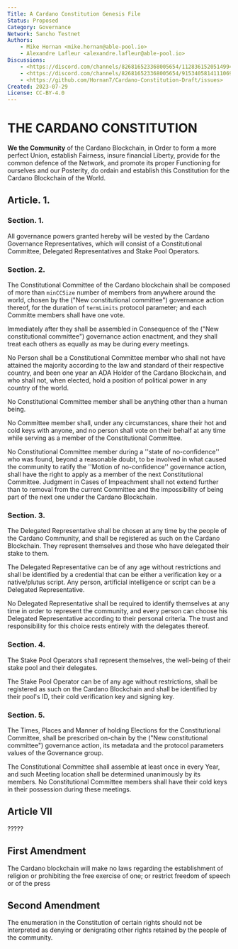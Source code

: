 ```yaml
---
Title: A Cardano Constitution Genesis File
Status: Proposed
Category: Governance
Network: Sancho Testnet
Authors:
    - Mike Hornan <mike.hornan@able-pool.io>
    - Alexandre Lafleur <alexandre.lafleur@able-pool.io>
Discussions:
    - <https://discord.com/channels/826816523368005654/1128361520514994178>
    - <https://discord.com/channels/826816523368005654/915340581411106916>
    - <https://github.com/Hornan7/Cardano-Constitution-Draft/issues>
Created: 2023-07-29
License: CC-BY-4.0
---
```


# THE CARDANO CONSTITUTION

**We the Community** of the Cardano Blockchain, in Order to form a more perfect Union, establish Fairness, insure financial Liberty,
provide for the common defence of the Network, and promote its proper Functioning for ourselves and our Posterity, do ordain and establish
this Constitution for the Cardano Blockchain of the World.

## Article. 1.

### Section. 1.

All governance powers granted hereby will be vested by the Cardano Governance Representatives, which will consist of a Constitutional Committee, Delegated Representatives and Stake Pool Operators.

### Section. 2.

The Constitutional Committee of the Cardano blockchain shall be composed of more than `minCCSize` number of members from anywhere around the world, chosen by the  ("New constitutional committee") governance action thereof, for the duration of `termLimits` protocol parameter; and each Committe members shall have one vote.

Immediately after they shall be assembled in Consequence of the ("New constitutional committee") governance action enactment, and they shall treat each others as equally as may be during every meetings.

No Person shall be a Constitutional Committee member who shall not have attained the majority according to the law and standard of their respective country, and been one year an ADA Holder of the Cardano Blockchain, and who shall not, when elected, hold a position of political power in any country of the world.

No Constitutional Committee member shall be anything other than a human being.

No Committee member shall, under any circumstances, share their hot and cold keys with anyone, and no person shall vote on their behalf at any time while serving as a member of the Constitutional Committee.

No Constitutional Committee member during a ''state of no-confidence'' who was found, beyond a reasonable doubt, to be involved in what caused the community to ratify the ''Motion of no-confidence'' governance action, shall have the right to apply as a member of the next Constitutional Committee. Judgment in Cases of Impeachment shall not extend further than to removal from the current Committee and the impossibility of being part of the next one under the Cardano Blockchain. 

### Section. 3.

The Delegated Representative shall be chosen at any time by the people of the Cardano Community, and shall be registered as such on the Cardano Blockchain. They represent themselves and those who have delegated their stake to them.

The Delegated Representative can be of any age without restrictions and shall be identified by a credential that can be either a verification key or a native/plutus script. 
Any person, artificial intelligence or script can be a Delegated Representative. 

No Delegated Representative shall be required to identify themselves at any time in order to represent the community, and every person can choose his Delegated Representative according to their personal criteria. The trust and responsibility for this choice rests entirely with the delegates thereof.

### Section. 4.

The Stake Pool Operators shall represent themselves, the well-being of their stake pool and their delegates. 

The Stake Pool Operator can be of any age without restrictions, shall be registered as such on the Cardano Blockchain and shall be identified by their pool's ID, their cold verification key and signing key.

### Section. 5.

The Times, Places and Manner of holding Elections for the Constitutional Committee, shall be prescribed on-chain by the ("New constitutional committee") governance action, its metadata and the protocol parameters values of the Governance group.

The Constitutional Committee shall assemble at least once in every Year, and such Meeting location shall be determined unanimously by its members.
No Constitutional Committee members shall have their cold keys in their possession during these meetings.

## Article VII

?????

## First Amendment

The Cardano blockchain will make no laws regarding the establishment of religion or prohibiting the free exercise of one; or restrict freedom of speech or of the press

## Second Amendment

The enumeration in the Constitution of certain rights should not be interpreted as denying or denigrating other rights retained by the people of the community.

